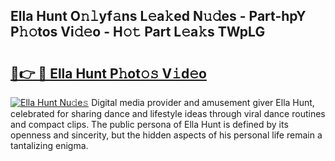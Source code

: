 ## Ella Hunt O𝚗𝚕yf𝚊ns L𝚎a𝚔ed N𝚞𝚍es - Part-hpY P𝚑𝚘tos Vi𝚍𝚎o - H𝚘𝚝 Part L𝚎a𝚔s TWpLG

# <h2><a href="http://kf53do.oniu.top/?m=Ella+Hunt">🔗👉 🔴 Ella Hunt P𝚑ot𝚘𝚜 V𝚒d𝚎o</a></h2>

[![Ella Hunt Nu𝚍e𝚜](https://i.imgur.com/0qMVB7G.gif)](http://kf53do.oniu.top/?m=Ella+Hunt)
Digital media provider and amusement giver Ella Hunt, celebrated for sharing dance and lifestyle ideas through viral dance routines and compact clips. The public persona of Ella Hunt is defined by its openness and sincerity, but the hidden aspects of his personal life remain a tantalizing enigma.  
